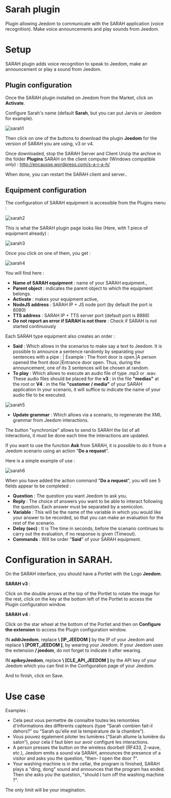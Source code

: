 # Sarah plugin

Plugin allowing Jeedom to communicate with the SARAH application (voice recognition). Make voice announcements and play sounds from Jeedom.

# Setup 

SARAH plugin adds voice recognition to speak to Jeedom, make an announcement or play a sound from Jeedom.

## Plugin configuration 

Once the SARAH plugin installed on Jeedom from the Market, click on **Activate**.

Configure Sarah's name (default **Sarah**, but you can put Jarvis or Jeedom for example).

![sarah1](../images/sarah1.PNG)

Then click on one of the buttons to download the plugin **Jeedom** for the version of SARAH you are using, v3 or v4.

Once downloaded, stop the SARAH Server and Client Unzip the archive in the folder **Plugins** SARAH on the client computer (Windows compatible only) :
<http://encausse.wordpress.com/s-a-r-a-h/>

When done, you can restart the SARAH client and server..

## Equipment configuration 

The configuration of SARAH equipment is accessible from the Plugins menu :

![sarah2](../images/sarah2.PNG)

This is what the SARAH plugin page looks like (Here, with 1 piece of equipment already) :

![sarah3](../images/sarah3.PNG)

Once you click on one of them, you get :

![sarah4](../images/sarah4.PNG)

You will find here :

-   **Name of SARAH equipment** : name of your SARAH equipment.,
-   **Parent object** : indicates the parent object to which the equipment belongs.
-   **Activate** : makes your equipment active,
-   **NodeJS address** : SARAH IP + JS node port (by default the port is 8080)
-   **TTS address** : SARAH IP + TTS server port (default port is 8888)
-   **Do not report an error if SARAH is not there** : Check if SARAH is not started continuously

Each SARAH type equipment also creates an order :

-   **Said** : Which allows in the scenarios to make say a text to Jeedom. It is possible to announce a sentence randomly by separating your sentences with a pipe : | Example : The front door is open.|A person opened the front door.|Entrance door open. Thus, during the announcement, one of its 3 sentences will be chosen at random.
-   **To play** : Which allows to execute an audio file of type .mp3 or .wav. These audio files should be placed for the **v3** : in the file **"medias"** at the root or **V4** : in the file **"customer / media"** of your SARAH application In your scenario, it will suffice to indicate the name of your audio file to be executed.

![sarah5](../images/sarah5.PNG)

-   **Update grammar** : Which allows via a scenario, to regenerate the XML grammar from Jeedom interactions.

The button "synchronize" allows to send to SARAH the list of all interactions, it must be done each time the interactions are updated.

If you want to use the function **Ask** from SARAH, it is possible to do it from a Jeedom scenario using an action "**Do a request**".

Here is a simple example of use :

![sarah6](../images/sarah6.PNG)

When you have added the action command "**Do a request**", you will see 5 fields appear to be completed :

-   **Question** : The question you want Jeedom to ask you.
-   **Reply** : The choice of answers you want to be able to interact following the question. Each answer must be separated by a semicolon.
-   **Variable** : This will be the name of the variable in which you would like your answer to be recorded, so that you can make an evaluation for the rest of the scenario.
-   **Delay (sec)** : It is The time in seconds, before the scenario continues to carry out the evaluation, if no response is given (Timeout).
-   **Commands** : Will be order "**Said**" of your SARAH equipment.

# Configuration in SARAH. 

On the SARAH interface, you should have a Portlet with the Logo **Jeedom**.

**SARAH v3** :

Click on the double arrows at the top of the Portlet to rotate the image for the rest, click on the key at the bottom left of the Portlet to access the Plugin configuration window.

**SARAH v4** :

Click on the star wheel at the bottom of the Portlet and then on **Configure the extension** to access the Plugin configuration window.

IN **addrJeedom**, replace **\ [IP\_JEEDOM \]** by the IP of your Jeedom and replace **\ [PORT\_JEEDOM \]**, by wearing your Jeedom. If your Jeedom uses the extension **/ jeedom**, do not forget to indicate it after wearing.

IN **apikeyJeedom**, replace **\ [CLE\_API\_JEEDOM \]** by the API key of your Jeedom which you can find in the Configuration page of your Jeedom.

And to finish, click on Save.

# Use case 

Examples :

-   Cela peut vous permettre de connaître toutes les remontées d'informations des différents capteurs (type “Sarah combien fait-il dehors?” ou “Sarah qu'elle est la température de la chambre”).
-   Vous pouvez également piloter les lumières (“Sarah allume la lumière du salon”), pour cela il faut bien sur avoir configuré les interactions.
-   A person presses the button on the wireless doorbell (RF433, Z-wave, etc.), Jeedom emits a sound via SARAH, announces the presence of a visitor and asks you the question, "then- I open the door ?".
-   Your washing machine is in the cellar, the program is finished, SARAH plays a "ding, dong" sound and announces that the program has ended. Then she asks you the question, "should I turn off the washing machine ?".

The only limit will be your imagination.
